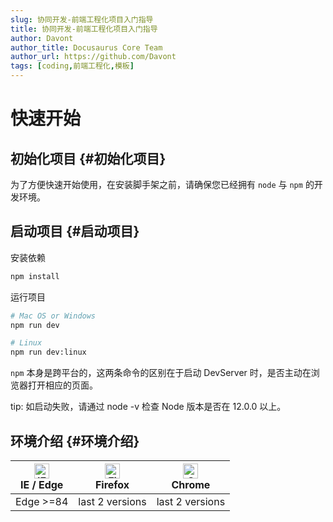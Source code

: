 ```yaml
---
slug: 协同开发-前端工程化项目入门指导
title: 协同开发-前端工程化项目入门指导
author: Davont
author_title: Docusaurus Core Team
author_url: https://github.com/Davont
tags: [coding,前端工程化,模板]
---
```


# 快速开始

## 初始化项目 {#初始化项目}

为了方便快速开始使用，在安装脚手架之前，请确保您已经拥有 `node` 与 `npm` 的开发环境。

## 启动项目 {#启动项目}

安装依赖

```bash
npm install
```

运行项目
```bash
# Mac OS or Windows
npm run dev

# Linux
npm run dev:linux
```
`npm` 本身是跨平台的，这两条命令的区别在于启动 DevServer 时，是否主动在浏览器打开相应的页面。

tip: 如启动失败，请通过 node -v 检查 Node 版本是否在 12.0.0 以上。

## 环境介绍 {#环境介绍}

| [<img src="https://raw.githubusercontent.com/alrra/browser-logos/master/src/edge/edge_48x48.png" alt="IE / Edge" width="24px" height="24px" />](http://godban.github.io/browsers-support-badges/)<br/>IE / Edge | [<img src="https://raw.githubusercontent.com/alrra/browser-logos/master/src/firefox/firefox_48x48.png" alt="Firefox" width="24px" height="24px" />](http://godban.github.io/browsers-support-badges/)<br/>Firefox | [<img src="https://raw.githubusercontent.com/alrra/browser-logos/master/src/chrome/chrome_48x48.png" alt="Chrome" width="24px" height="24px" />](http://godban.github.io/browsers-support-badges/)<br/>Chrome
| --------- | --------- | --------- | 
| Edge >=84| last 2 versions| last 2 versions| 